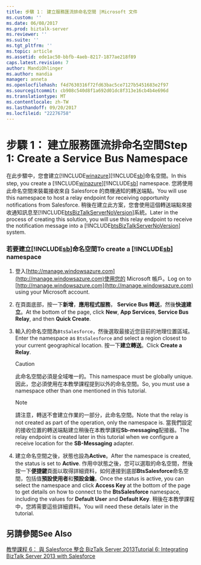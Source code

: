```yaml
---
title: 步驟 1： 建立服務匯流排命名空間 |Microsoft 文件
ms.custom: ''
ms.date: 06/08/2017
ms.prod: biztalk-server
ms.reviewer: ''
ms.suite: ''
ms.tgt_pltfrm: ''
ms.topic: article
ms.assetid: ede1ac50-bbfb-4aeb-8217-1877ae218f89
caps.latest.revision: 7
author: MandiOhlinger
ms.author: mandia
manager: anneta
ms.openlocfilehash: f4d7630316f72fd63bac5ce7127b5451683e2f97
ms.sourcegitcommit: cb908c540d8f1a692d01dc8f313e16cb4b4e696d
ms.translationtype: MT
ms.contentlocale: zh-TW
ms.lasthandoff: 09/20/2017
ms.locfileid: "22276758"
---
```

# <a name="step-1-create-a-service-bus-namespace"></a><span data-ttu-id="6f1bd-102">步驟 1： 建立服務匯流排命名空間</span><span class="sxs-lookup"><span data-stu-id="6f1bd-102">Step 1: Create a Service Bus Namespace</span></span>
<span data-ttu-id="6f1bd-103">在此步驟中，您會建立[!INCLUDE[winazure](../includes/winazure-md.md)][!INCLUDE[sb](../includes/sb-md.md)]命名空間。</span><span class="sxs-lookup"><span data-stu-id="6f1bd-103">In this step, you create a [!INCLUDE[winazure](../includes/winazure-md.md)][!INCLUDE[sb](../includes/sb-md.md)] namespace.</span></span> <span data-ttu-id="6f1bd-104">您將使用此命名空間來裝載接收來自 Salesforce 的商機通知的轉送端點。</span><span class="sxs-lookup"><span data-stu-id="6f1bd-104">You will use this namespace to host a relay endpoint for receiving opportunity notifications from Salesforce.</span></span> <span data-ttu-id="6f1bd-105">稍後在建立此方案，您會使用這個轉送端點來接收通知訊息至[!INCLUDE[btsBizTalkServerNoVersion](../includes/btsbiztalkservernoversion-md.md)]系統。</span><span class="sxs-lookup"><span data-stu-id="6f1bd-105">Later in the process of creating this solution, you will use this relay endpoint to receive the notification message into a [!INCLUDE[btsBizTalkServerNoVersion](../includes/btsbiztalkservernoversion-md.md)] system.</span></span>  
  
### <a name="to-create-a-includesbincludessb-mdmd-namespace"></a><span data-ttu-id="6f1bd-106">若要建立[!INCLUDE[sb](../includes/sb-md.md)]命名空間</span><span class="sxs-lookup"><span data-stu-id="6f1bd-106">To create a [!INCLUDE[sb](../includes/sb-md.md)] namespace</span></span>  
  
1.  <span data-ttu-id="6f1bd-107">登入[http://manage.windowsazure.com](http://manage.windowsazure.com)使用您的 Microsoft 帳戶。</span><span class="sxs-lookup"><span data-stu-id="6f1bd-107">Log on to [http://manage.windowsazure.com](http://manage.windowsazure.com) using your Microsoft account.</span></span>  
  
2.  <span data-ttu-id="6f1bd-108">在頁面底部，按一下**新增**，**應用程式服務**， **Service Bus 轉送**，然後**快速建立**。</span><span class="sxs-lookup"><span data-stu-id="6f1bd-108">At the bottom of the page, click **New**, **App Services**, **Service Bus Relay**, and then **Quick Create**.</span></span>  
  
3.  <span data-ttu-id="6f1bd-109">輸入的命名空間為`BtsSalesforce`，然後選取最接近您目前的地理位置區域。</span><span class="sxs-lookup"><span data-stu-id="6f1bd-109">Enter the namespace as `BtsSalesforce` and select a region closest to your current geographical location.</span></span> <span data-ttu-id="6f1bd-110">按一下**建立轉送**。</span><span class="sxs-lookup"><span data-stu-id="6f1bd-110">Click **Create a Relay**.</span></span>  
  
    > [!CAUTION]
    >  <span data-ttu-id="6f1bd-111">此命名空間必須是全域唯一的。</span><span class="sxs-lookup"><span data-stu-id="6f1bd-111">This namespace must be globally unique.</span></span> <span data-ttu-id="6f1bd-112">因此，您必須使用在本教學課程提到以外的命名空間。</span><span class="sxs-lookup"><span data-stu-id="6f1bd-112">So, you must use a namespace other than one mentioned in this tutorial.</span></span>  
  
    > [!NOTE]
    >  <span data-ttu-id="6f1bd-113">請注意，轉送不會建立作業的一部分，此命名空間。</span><span class="sxs-lookup"><span data-stu-id="6f1bd-113">Note that the relay is not created as part of the operation, only the namespace is.</span></span> <span data-ttu-id="6f1bd-114">當我們設定的接收位置的轉送端點建立稍後在本教學課程**Sb-messaging**配接器。</span><span class="sxs-lookup"><span data-stu-id="6f1bd-114">The relay endpoint is created later in this tutorial when we configure a receive location for the **SB-Messaging** adapter.</span></span>  
  
4.  <span data-ttu-id="6f1bd-115">建立命名空間之後，狀態也設為**Active**。</span><span class="sxs-lookup"><span data-stu-id="6f1bd-115">After the namespace is created, the status is set to **Active**.</span></span> <span data-ttu-id="6f1bd-116">作用中狀態之後，您可以選取的命名空間，然後按一下**便捷鍵**頁面以取得詳細資料，如何連接到底部**BtsSalesforce**命名空間，包括值**預設使用者**和**預設金鑰**。</span><span class="sxs-lookup"><span data-stu-id="6f1bd-116">Once the status is active, you can select the namespace and click **Access Key** at the bottom of the page to get details on how to connect to the **BtsSalesforce** namespace, including the values for **Default User** and **Default Key**.</span></span> <span data-ttu-id="6f1bd-117">稍後在本教學課程中，您將需要這些詳細資料。</span><span class="sxs-lookup"><span data-stu-id="6f1bd-117">You will need these details later in the tutorial.</span></span>  
  
## <a name="see-also"></a><span data-ttu-id="6f1bd-118">另請參閱</span><span class="sxs-lookup"><span data-stu-id="6f1bd-118">See Also</span></span>  
 [<span data-ttu-id="6f1bd-119">教學課程 6： 與 Salesforce 整合 BizTalk Server 2013</span><span class="sxs-lookup"><span data-stu-id="6f1bd-119">Tutorial 6: Integrating BizTalk Server 2013 with Salesforce</span></span>](Tutorial:%20Integrating%20BizTalk%20Server%202013%20with%20Salesforce.md)